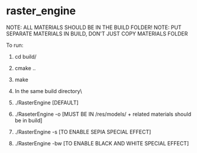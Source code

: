 # raster_engine

NOTE: ALL MATERIALS SHOULD BE IN THE BUILD FOLDER!
NOTE: PUT SEPARATE MATERIALS IN BUILD, DON'T JUST COPY MATERIALS FOLDER

To run:
1) cd build/
2) cmake ..
3) make

4) In the same build directory\
5) ./RasterEngine [DEFAULT]

6) ./RaseterEngine -o <own model> [MUST BE IN /res/models/ + related materials should be in build]
7) ./RasterEngine -s [TO ENABLE SEPIA SPECIAL EFFECT]
8) ./RasterEngine -bw [TO ENABLE BLACK AND WHITE SPECIAL EFFECT]
